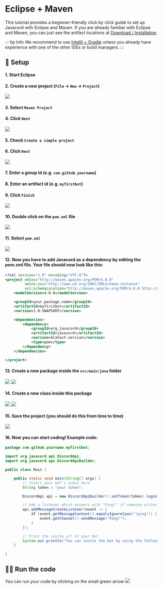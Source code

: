 # Eclipse + Maven

This tutorial provides a beginner-friendly click by click guide to set up Javacord with Eclipse and Maven.
If you are already familiar with Eclipse and Maven, you can just see the artifact locations at [Download / Installation](/wiki/getting-started/download-installation.md).

::: tip Info
We recommend to use [Intellij + Gradle](./intellij-gradle.md) unless you already have experience with one of the other IDEs or build managers.
::: 

## :wrench: Setup

#### **1.** Start Eclipse

#### **2.** Create a new project (`File` -> `New` -> `Project`)

![](https://i.imgur.com/hYeYxen.png)

#### **3.** Select `Maven Project`

#### **4.** Click `Next`

![](https://i.imgur.com/CeHy9HK.png)

#### **5.** Check `Create a simple project`

#### **6.** Click `Next`

![](https://i.imgur.com/xxbGmr6.png)

#### **7.** Enter a group id (e.g. `com.github.yourname`)

#### **8.** Enter an artifact id (e.g. `myfirstbot`)

#### **9.** Click `Finish`

![](https://i.imgur.com/JSV9yrl.png)

#### **10.** Double click on the `pom.xml` file

![](https://i.imgur.com/NCAALIt.png)

#### **11.** Select `pom.xml`

![](https://i.imgur.com/kbdtiLJ.png)

#### **12.** Now you have to add Javacord as a dependency by editing the pom.xml file. Your file should now look like this:

<LatestVersionInfo/>

```xml
<?xml version="1.0" encoding="UTF-8"?>
<project xmlns="http://maven.apache.org/POM/4.0.0"
         xmlns:xsi="http://www.w3.org/2001/XMLSchema-instance"
         xsi:schemaLocation="http://maven.apache.org/POM/4.0.0 http://maven.apache.org/xsd/maven-4.0.0.xsd">
    <modelVersion>4.0.0</modelVersion>

    <groupId>your.package.name</groupId>
    <artifactId>myfirstbot</artifactId>
    <version>1.0-SNAPSHOT</version>

    <dependencies>
        <dependency>
            <groupId>org.javacord</groupId>
            <artifactId>javacord</artifactId>
            <version>$latest-version</version>
            <type>pom</type>
        </dependency>
    </dependencies>

</project>
```

#### **13.** Create a new package inside the `src/main/java` folder

![](https://i.imgur.com/Z1QNuQf.png)
![](https://i.imgur.com/RKJc0yU.png)

#### **14.** Create a new class inside this package

![](https://i.imgur.com/eUmumlz.png)
![](https://i.imgur.com/GsPFaag.png)

#### **15.**  Save the project (you should do this from time to time)

![](https://i.imgur.com/Ht5UT8S.png)

#### **16.** Now you can start coding! Example code:

```java
package com.github.yourname.myfirstbot;

import org.javacord.api.DiscordApi;
import org.javacord.api.DiscordApiBuilder;

public class Main {

    public static void main(String[] args) {
        // Insert your bot's token here
        String token = "your token";

        DiscordApi api = new DiscordApiBuilder().setToken(token).login().join();

        // Add a listener which answers with "Pong!" if someone writes "!ping"
        api.addMessageCreateListener(event -> {
            if (event.getMessageContent().equalsIgnoreCase("!ping")) {
                event.getChannel().sendMessage("Pong!");
            }
        });

        // Print the invite url of your bot
        System.out.println("You can invite the bot by using the following url: " + api.createBotInvite());
    }

}
```

## :running_woman: Run the code

You can run your code by clicking on the small green arrow
![](https://i.imgur.com/rsIHH9M.png)